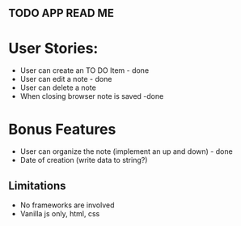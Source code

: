 ## TODO APP READ ME

# User Stories:

-   User can create an TO DO Item - done
-   User can edit a note - done
-   User can delete a note
-   When closing browser note is saved -done

# Bonus Features

-   User can organize the note (implement an up and down) - done
-   Date of creation (write data to string?)

## Limitations

-   No frameworks are involved
-   Vanilla js only, html, css

